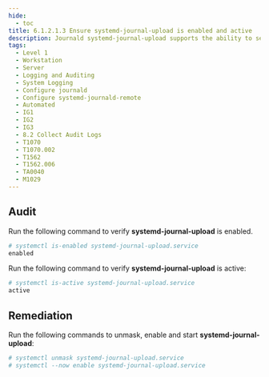 ```yaml
---
hide:
  - toc
title: 6.1.2.1.3 Ensure systemd-journal-upload is enabled and active
description: Journald systemd-journal-upload supports the ability to send log events it gathers to a remote log host.
tags:
  - Level 1
  - Workstation
  - Server
  - Logging and Auditing
  - System Logging
  - Configure journald
  - Configure systemd-journald-remote
  - Automated
  - IG1
  - IG2
  - IG3
  - 8.2 Collect Audit Logs
  - T1070
  - T1070.002
  - T1562
  - T1562.006
  - TA0040
  - M1029
---
```


## Audit
Run the following command to verify **systemd-journal-upload** is enabled.
```bash
# systemctl is-enabled systemd-journal-upload.service
enabled
```

Run the following command to verify **systemd-journal-upload** is active:
```bash
# systemctl is-active systemd-journal-upload.service
active
```

## Remediation
Run the following commands to unmask, enable and start **systemd-journal-upload**:
```bash
# systemctl unmask systemd-journal-upload.service
# systemctl --now enable systemd-journal-upload.service
```
